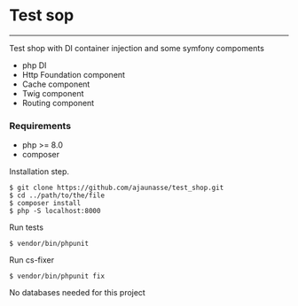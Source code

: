 # Test sop
***
Test shop with DI container injection and some symfony compoments
* php DI
* Http Foundation component
* Cache component
* Twig component
* Routing component

### Requirements
* php >= 8.0
* composer

Installation step.
```
$ git clone https://github.com/ajaunasse/test_shop.git
$ cd ../path/to/the/file
$ composer install
$ php -S localhost:8000
```

Run tests 
```
$ vendor/bin/phpunit
```

Run cs-fixer
```
$ vendor/bin/phpunit fix
```

No databases needed for this project